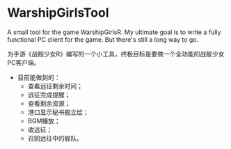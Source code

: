 # WarshipGirlsTool
A small tool for the game WarshipGirlsR.
My ultimate goal is to write a fully functional PC client for the game. But there's still a long way to go.

为手游《战舰少女R》编写的一个小工具，终极目标是要做一个全功能的战舰少女PC客户端。
* 目前能做到的：
    * 查看远征剩余时间；
    * 远征完成提醒；
    * 查看剩余资源；
    * 港口显示秘书舰立绘；
    * BGM播放；
    * 收远征；
    * 召回远征中的舰队。
